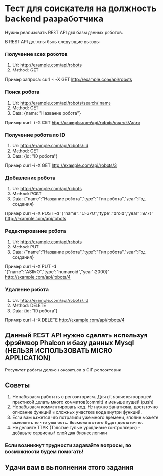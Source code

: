 # Тест для соискателя на должность backend разработчика
Нужно реализовать REST API для базы данных роботов.

В REST API должны быть следующие вызовы

### Получение всех роботов

1. Url: http://example.com/api/robots
2. Method: GET

Пример запроса:
curl -i -X GET http://example.com/api/robots

### Поиск робота
1. Url: http://example.com/api/robots/search/:name
2. Method: GET
3. Data: {name: "Название робота"}

Пример
curl -i -X GET http://example.com/api/robots/search/Astro

### Получение робота по ID
1. Url: http://example.com/api/robots/:id
2. Method: GET
3. Data: {id: "ID робота"}

Пример
curl -i -X GET http://example.com/api/robots/3

### Добавление робота
1. Url: http://example.com/api/robots
2. Method: POST
3. Data: {"name":"Название робота","type":"Тип робота","year":Год создания}

Пример
curl -i -X POST -d '{"name":"C-3PO","type":"droid","year":1977}' http://example.com/api/robots

### Редактирование робота
1. Url: http://example.com/api/robots
2. Method: PUT
3. Data: {"name":"Название робота","type":"Тип робота","year":Год создания}

Пример
curl -i -X PUT -d '{"name":"ASIMO","type":"humanoid","year":2000}' http://example.com/api/robots/4

### Удаление робота
1. Url: http://example.com/api/robots/:id
2. Method: DELETE
3. Data: {id: "ID робота"}

Пример
curl -i -X DELETE http://example.com/api/robots/4

## Данный REST API нужно сделать используя фрэймвор Phalcon и базу данных Mysql (НЕЛЬЗЯ ИСПОЛЬЗОВАТЬ MICRO APPLICATION)

Результат работы должен оказаться в GIT репозитории

## Советы
1. Не забываем работать с репозиторием. Для git является хорошей практикой делать много коммитов(commit) и меньше пушей (push)
2. Не забываем комментировать код. Не нужно фанатизма, достаточно описание функций и сложных участков кода внутри функций.
3. Если вам кажется что потратили уже много времени, вполне можете выложить то что уже есть. Возможно этого будет достаточно.
4. Не делайте ТТУК (Толстые тупые уродливые контроллеры) - добавьте сервисный слой для бизнес логики

### Если возникнут трудности задавайте вопросы, по возможности будем помогать!

## Удачи вам в выполнении этого задания
